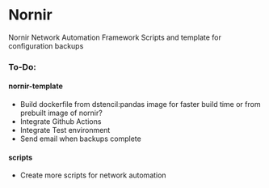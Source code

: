 # Nornir
Nornir Network Automation Framework Scripts and template for configuration backups

### To-Do:
#### nornir-template
- Build dockerfile from dstencil:pandas image for faster build time or from prebuilt image of nornir?
- Integrate Github Actions
- Integrate Test environment
- Send email when backups complete
#### scripts
- Create more scripts for network automation
